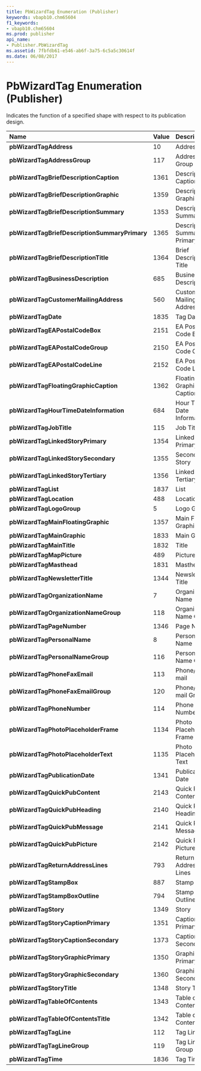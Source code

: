 ```yaml
---
title: PbWizardTag Enumeration (Publisher)
keywords: vbapb10.chm65604
f1_keywords:
- vbapb10.chm65604
ms.prod: publisher
api_name:
- Publisher.PbWizardTag
ms.assetid: 7fbfdb61-e546-ab6f-3a75-6c5a5c30614f
ms.date: 06/08/2017
---
```



# PbWizardTag Enumeration (Publisher)

Indicates the function of a specified shape with respect to its publication design. 



|**Name**|**Value**|**Description**|
|:-----|:-----|:-----|
| **pbWizardTagAddress**|10|Address|
| **pbWizardTagAddressGroup**|117|Address Group|
| **pbWizardTagBriefDescriptionCaption**|1361|Description Caption|
| **pbWizardTagBriefDescriptionGraphic**|1359|Description Graphic|
| **pbWizardTagBriefDescriptionSummary**|1353|Description Summary|
| **pbWizardTagBriefDescriptionSummaryPrimary**|1365|Description Summary Primary|
| **pbWizardTagBriefDescriptionTitle**|1364|Brief Description Title|
| **pbWizardTagBusinessDescription**|685|Business Description|
| **pbWizardTagCustomerMailingAddress**|560|Customer Mailing Address|
| **pbWizardTagDate**|1835|Tag Date|
| **pbWizardTagEAPostalCodeBox**|2151|EA Postal Code Box|
| **pbWizardTagEAPostalCodeGroup**|2150|EA Postal Code Group|
| **pbWizardTagEAPostalCodeLine**|2152|EA Postal Code Line|
| **pbWizardTagFloatingGraphicCaption**|1362|Floating Graphic Caption|
| **pbWizardTagHourTimeDateInformation**|684|Hour Time Date Information|
| **pbWizardTagJobTitle**|115|Job Title|
| **pbWizardTagLinkedStoryPrimary**|1354|Linked Primary Story|
| **pbWizardTagLinkedStorySecondary**|1355|Secondary Story|
| **pbWizardTagLinkedStoryTertiary**|1356|Linked Story Tertiary|
| **pbWizardTagList**|1837|List|
| **pbWizardTagLocation**|488|Location|
| **pbWizardTagLogoGroup**|5|Logo Group|
| **pbWizardTagMainFloatingGraphic**|1357|Main Floating Graphic|
| **pbWizardTagMainGraphic**|1833|Main Graphic|
| **pbWizardTagMainTitle**|1832|Title|
| **pbWizardTagMapPicture**|489|Picture|
| **pbWizardTagMasthead**|1831|Masthead|
| **pbWizardTagNewsletterTitle**|1344|Newsletter Title|
| **pbWizardTagOrganizationName**|7|Organization Name|
| **pbWizardTagOrganizationNameGroup**|118|Organization Name Group|
| **pbWizardTagPageNumber**|1346|Page Number|
| **pbWizardTagPersonalName**|8|Personal Name|
| **pbWizardTagPersonalNameGroup**|116|Personal Name Group|
| **pbWizardTagPhoneFaxEmail**|113|Phone/Fax/E-mail|
| **pbWizardTagPhoneFaxEmailGroup**|120|Phone/Fax/E-mail Group|
| **pbWizardTagPhoneNumber**|114|Phone Number|
| **pbWizardTagPhotoPlaceholderFrame**|1134|Photo Placeholder Frame|
| **pbWizardTagPhotoPlaceholderText**|1135|Photo Placeholder Text|
| **pbWizardTagPublicationDate**|1341|Publication Date|
| **pbWizardTagQuickPubContent**|2143|Quick Pub Content|
| **pbWizardTagQuickPubHeading**|2140|Quick Pub Heading|
| **pbWizardTagQuickPubMessage**|2141|Quick Pub Message|
| **pbWizardTagQuickPubPicture**|2142|Quick Pub Picture|
| **pbWizardTagReturnAddressLines**|793|Return Address Lines|
| **pbWizardTagStampBox**|887|Stamp Box|
| **pbWizardTagStampBoxOutline**|794|Stamp Box Outline|
| **pbWizardTagStory**|1349|Story|
| **pbWizardTagStoryCaptionPrimary**|1351|Caption Primary|
| **pbWizardTagStoryCaptionSecondary**|1373|Caption Secondary|
| **pbWizardTagStoryGraphicPrimary**|1350|Graphic Primary|
| **pbWizardTagStoryGraphicSecondary**|1360|Graphic Secondary|
| **pbWizardTagStoryTitle**|1348|Story Title|
| **pbWizardTagTableOfContents**|1343|Table of Contents|
| **pbWizardTagTableOfContentsTitle**|1342|Table of Contents Title|
| **pbWizardTagTagLine**|112|Tag Line|
| **pbWizardTagTagLineGroup**|119|Tag Line Group|
| **pbWizardTagTime**|1836|Tag Time|

